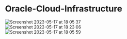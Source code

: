 # Oracle-Cloud-Infrastructure

![Screenshot 2023-05-17 at 18 05 37](https://github.com/Elfn/Oracle-Cloud-Infrastructure/assets/29838473/d7e393ba-67e4-494f-859a-d38cd44338aa)
![Screenshot 2023-05-17 at 18 23 06](https://github.com/Elfn/Oracle-Cloud-Infrastructure/assets/29838473/9bbacda8-8a8c-4fd8-a59e-80f215f53e5f)
![Screenshot 2023-05-17 at 18 05 59](https://github.com/Elfn/Oracle-Cloud-Infrastructure/assets/29838473/475b3668-42b3-415e-bac1-7690a42dfd73)

